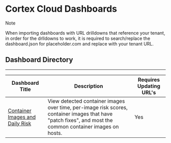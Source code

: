 # Cortex Cloud Dashboards

> [!NOTE]
> When importing dashboards with URL drilldowns that reference your tenant, in order for the drlldowns to work, it is required to search/replace
> the dashboard.json for placeholder.com and replace with your tenant URL.

## Dashboard Directory

---

 | Dashboard Title |  Description  | Requires Updating URL's  |
 |----|----|---|
 | [Container Images and Daily Risk](container_image_risk/README.md) | View detected container images over time, per-image risk scores, container images that have "patch fixes", and most the common container images on hosts. | Yes | 